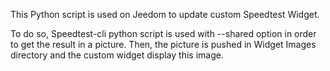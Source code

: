 This Python script is used on Jeedom to update custom Speedtest Widget.

To do so, Speedtest-cli python script is used with --shared option in order to get the result in a picture.
Then, the picture is pushed in Widget Images directory and the custom widget display this image.
